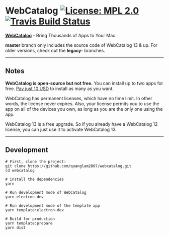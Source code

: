 # WebCatalog [![License: MPL 2.0](https://img.shields.io/badge/License-MPL%202.0-brightgreen.svg)](https://opensource.org/licenses/MPL-2.0) [![Travis Build Status](https://travis-ci.com/quanglam2807/webcatalog.svg?branch=master)](https://travis-ci.com/quanglam2807/webcatalog)

**[WebCatalog](https://getwebcatalog.com)** - Bring Thousands of Apps to Your Mac.

**master** branch only includes the source code of WebCatalog 13 & up. For older versions, check out the **legacy-** branches.

---

## Notes
**WebCatalog is open-source but not free.** You can install up to two apps for free. [Pay just 10 USD](https://webcatalog.onfastspring.com/webcatalog-lite) to install as many as you want.

WebCatalog has permanent licenses, which have no time limit. In other words, the license never expires. Also, your license permits you to use the app on all of the devices you own, as long as you are the only one using the app.

WebCatalog 13 is a free upgrade. So if you already have a WebCatalog 12 license, you can just use it to activate WebCatalog 13.

---

## Development
```
# First, clone the project:
git clone https://github.com/quanglam2807/webcatalog.git
cd webcatalog

# install the dependencies
yarn

# Run development mode of WebCatalog
yarn electron-dev

# Run development mode of the template app
yarn template:electron-dev

# Build for production
yarn template:prepare
yarn dist
```
